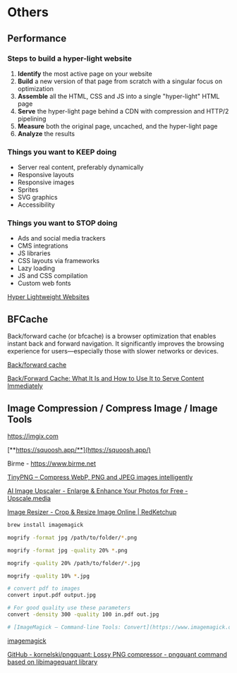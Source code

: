 # Others

## Performance

### Steps to build a hyper-light website

1. **Identify** the most active page on your website
2. **Build** a new version of that page from scratch with a singular focus on optimization
3. **Assemble** all the HTML, CSS and JS into a single "hyper-light" HTML page
4. **Serve** the hyper-light page behind a CDN with compression and HTTP/2 pipelining
5. **Measure** both the original page, uncached, and the hyper-light page
6. **Analyze** the results

### Things you want to KEEP doing

- Server real content, preferably dynamically
- Responsive layouts
- Responsive images
- Sprites
- SVG graphics
- Accessibility

### Things you want to STOP doing

- Ads and social media trackers
- CMS integrations
- JS libraries
- CSS layouts via frameworks
- Lazy loading
- JS and CSS compilation
- Custom web fonts

[Hyper Lightweight Websites](https://www.youtube.com/watch?v=VUwyYhNO63I)

## BFCache

Back/forward cache (or bfcache) is a browser optimization that enables instant back and forward navigation. It significantly improves the browsing experience for users—especially those with slower networks or devices.

[Back/forward cache](https://web.dev/bfcache/)

[Back/Forward Cache: What It Is and How to Use It to Serve Content Immediately](https://nitropack.io/blog/post/back-forward-cache)

## Image Compression / Compress Image / Image Tools

https://imgix.com

[**https://squoosh.app/**](https://squoosh.app/)

Birme - https://www.birme.net

[TinyPNG – Compress WebP, PNG and JPEG images intelligently](https://tinypng.com/)

[AI Image Upscaler - Enlarge & Enhance Your Photos for Free - Upscale.media](https://www.upscale.media/)

[Image Resizer - Crop & Resize Image Online | RedKetchup](https://redketchup.io/image-resizer)

```bash
brew install imagemagick

mogrify -format jpg /path/to/folder/*.png

mogrify -format jpg -quality 20% *.png

mogrify -quality 20% /path/to/folder/*.jpg

mogrify -quality 10% *.jpg

# convert pdf to images
convert input.pdf output.jpg

# For good quality use these parameters
convert -density 300 -quality 100 in.pdf out.jpg

# [ImageMagick – Command-line Tools: Convert](https://www.imagemagick.org/script/convert.php)
```

[imagemagick](ai/computer-vision-cv/imagemagick.md)

[GitHub - kornelski/pngquant: Lossy PNG compressor - pngquant command based on libimagequant library](https://github.com/kornelski/pngquant)
